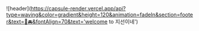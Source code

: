 ![header](https://capsule-render.vercel.app/api?type=waving&color=gradient&height=120&animation=fadeIn&section=footer&text=🚗🚘&fontAlign=70&text='welcome to 지선이네')

<div align="center">
  
 
